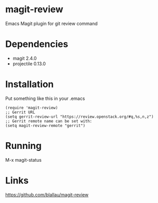 # magit-review

Emacs Magit plugin for git review command

# Dependencies

* magit 2.4.0
* projectile 0.13.0

# Installation

Put something like this in your .emacs

	(require 'magit-review)
	;; Gerrit URL
	(setq gerrit-review-url "https://review.openstack.org/#q,%s,n,z")
	;; Gerrit remote name can be set with:
	(setq magit-review-remote "gerrit")

# Running

M-x magit-status

# Links

https://github.com/blallau/magit-review
